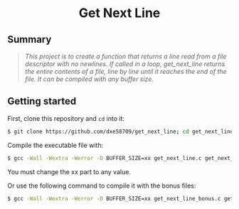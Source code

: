 <h1 align = "center">
Get Next Line
</h1>

## Summary
> <i>This project is to create a function that returns a line read from a file descriptor with no newlines. If called in a loop, get_next_line returns the entire contents of a file, line by line until it reaches the end of the file. It can be compiled with any buffer size.</i>

## Getting started

First, clone this repository and `cd` into it:

```zsh
$ git clone https://github.com/dxe58709/get_next_line; cd get_next_line
```

Compile the executable file with:

```zsh
$ gcc -Wall -Wextra -Werror -D BUFFER_SIZE=xx get_next_line.c get_next_line_utils.c
```
You must change the xx part to any value.

Or use the following command to compile it with the bonus files:

```zsh
$ gcc -Wall -Wextra -Werror -D BUFFER_SIZE=xx get_next_line_bonus.c get_next_line_bonus_utils.c
```
